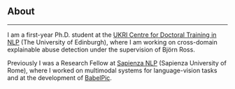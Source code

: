 ## About

---

I am a first-year Ph.D. student at the [UKRI Centre for Doctoral Training in NLP](http://web.inf.ed.ac.uk/cdt/natural-language-processing) (The University of Edinburgh), where I am working on cross-domain explainable abuse detection under the supervision of Björn Ross.


Previously I was a Research Fellow at [Sapienza NLP](http://nlp.uniroma1.it/) (Sapienza University of Rome), where I worked on multimodal systems for language-vision tasks and at the development of [BabelPic](https://sapienzanlp.github.io/babelpic/).
